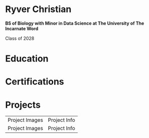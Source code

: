 # Ryver Christian

**BS of Biology with Minor in Data Science at The University of The Incarnate Word**

Class of 2028

# Education 

# Certifications

# Projects

<table>  
  <tr>  
    <td> Project Images </td> <td> Project Info </td>
  </tr>

  <tr>  
    <td> Project Images </td> <td> Project Info </td>
  </tr>
</table>
